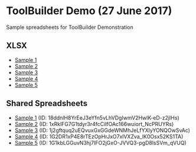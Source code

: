 # ToolBuilder Demo (27 June 2017)
Sample spreadsheets for ToolBuilder Demonstration

## XLSX
* [Sample 1](https://github.com/siusaicheong/toolbuilder_demo/blob/master/sample01.xlsx?raw=true) 
* [Sample 2](https://github.com/siusaicheong/toolbuilder_demo/blob/master/sample02.xlsx?raw=true)
* [Sample 3](https://github.com/siusaicheong/toolbuilder_demo/blob/master/sample03.xlsx?raw=true)
* [Sample 4](https://github.com/siusaicheong/toolbuilder_demo/blob/master/sample04.xlsx?raw=true)
* [Sample 5](https://github.com/siusaicheong/toolbuilder_demo/blob/master/sample05.xlsx?raw=true)

## Shared Spreadsheets

* [Sample 1](https://docs.google.com/spreadsheets/d/18ddnlH8YrEeJ3eYfn5vLhVDgIwmV2HwlK-eD-z2jIHs/pubhtml) (ID: 18ddnlH8YrEeJ3eYfn5vLhVDgIwmV2HwlK-eD-z2jIHs)
* [Sample 2](https://docs.google.com/spreadsheets/d/1xRklFG7G1tdyr3r4fcCilfOAc166wuiort_NcPRUYRs/pubhtml) (ID: 1xRklFG7G1tdyr3r4fcCilfOAc166wuiort_NcPRUYRs)
* [Sample 3](https://docs.google.com/spreadsheets/d/1j2gftquq2uEQvuxGxGGdeWNMhJeLfYXlyYONQOwSvAc/pubhtml) (ID: 1j2gftquq2uEQvuxGxGGdeWNMhJeLfYXlyYONQOwSvAc)
* [Sample 4](https://docs.google.com/spreadsheets/d/1G2DR1xP4E8rTEzOpHrJxO7xlVXZva_lK0Osx52KS1TA/pubhtml) (ID: 1G2DR1xP4E8rTEzOpHrJxO7xlVXZva_lK0Osx52KS1TA)
* [Sample 5](https://docs.google.com/spreadsheets/d/1G1kbLGGuvN3hj7IFO2jGxO-JVVQ3-pgD8lsSVm_qVUQ/pubhtml) (ID: 1G1kbLGGuvN3hj7IFO2jGxO-JVVQ3-pgD8lsSVm_qVUQ)
